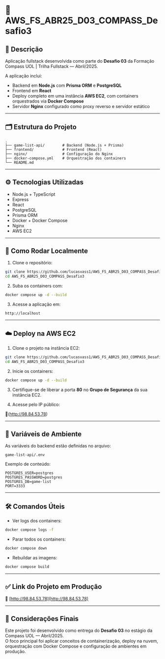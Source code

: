 # 🚀 AWS_FS_ABR25_D03_COMPASS_Desafio3

## 📌 Descrição

Aplicação fullstack desenvolvida como parte do **Desafio 03** da Formação Compass UOL | Trilha Fullstack — Abril/2025.

A aplicação inclui:

- Backend em **Node.js** com **Prisma ORM** e **PostgreSQL**
- Frontend em **React**
- Deploy completo em uma instância **AWS EC2**, com containers orquestrados via **Docker Compose**
- Servidor **Nginx** configurado como proxy reverso e servidor estático

---

## 🗂️ Estrutura do Projeto

```
.
├── game-list-api/        # Backend (Node.js + Prisma)
├── frontend/             # Frontend (React)
├── nginx/                # Configuração do Nginx
├── docker-compose.yml    # Orquestração dos containers
└── README.md
```

---

## ⚙️ Tecnologias Utilizadas

- Node.js + TypeScript
- Express
- React
- PostgreSQL
- Prisma ORM
- Docker + Docker Compose
- Nginx
- AWS EC2

---

## 🧪 Como Rodar Localmente

1. Clone o repositório:

```bash
git clone https://github.com/lucasvass1/AWS_FS_ABR25_D03_COMPASS_Desafio3.git
cd AWS_FS_ABR25_D03_COMPASS_Desafio3
```

2. Suba os containers com:

```bash
docker compose up -d --build
```

3. Acesse a aplicação em:

```
http://localhost
```

---

## ☁️ Deploy na AWS EC2

1. Clone o projeto na instância EC2:

```bash
git clone https://github.com/lucasvass1/AWS_FS_ABR25_D03_COMPASS_Desafio3.git
cd AWS_FS_ABR25_D03_COMPASS_Desafio3
```

2. Inicie os containers:

```bash
docker compose up -d --build
```

3. Certifique-se de liberar a porta **80** no **Grupo de Segurança** da sua instância EC2.

4. Acesse pelo IP público:

🔗(http://98.84.53.78)

---

## 🔐 Variáveis de Ambiente

As variáveis do backend estão definidas no arquivo:

```
game-list-api/.env
```

Exemplo de conteúdo:

```env
POSTGRES_USER=postgres
POSTGRES_PASSWORD=postgres
POSTGRES_DB=game-list
PORT=3333
```

---

## 🛠️ Comandos Úteis

- Ver logs dos containers:
```bash
docker compose logs -f
```

- Parar todos os containers:
```bash
docker compose down
```

- Rebuildar as imagens:
```bash
docker compose build
```

---

## ✅ Link do Projeto em Produção

🔗 [http://98.84.53.78](http://98.84.53.78)

---

## 🧾 Considerações Finais

Este projeto foi desenvolvido como entrega do **Desafio 03** no estágio da Compass UOL — Abril/2025.  
O foco principal foi aplicar conceitos de containerização, deploy na nuvem, orquestração com Docker Compose e configuração de ambientes em produção.
